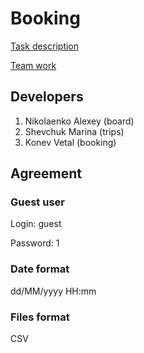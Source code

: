 # Booking
[Task description](https://gitlab.com/dan-it/groups/fs9/tree/master/step-project-booking)

[Team work](https://dan-it.gitlab.io/fe-book/teamwork/final.html)

## Developers
1. Nikolaenko Alexey (board)
2. Shevchuk Marina (trips)
3. Konev Vetal (booking)

## Agreement
### Guest user
Login: guest

Password: 1

### Date format
dd/MM/yyyy HH:mm

### Files format
CSV